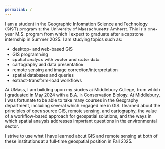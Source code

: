 ```yaml
---
permalink: /
---
```


I am a student in the Geographic Information Science and Technology (GIST) program at the University of Massachusetts Amherst. This is a one-year M.S. program from which I expect to graduate after a capstone internship in Summer 2025. I am studying topics such as:
* desktop- and web-based GIS
* GIS programming
* spatial analysis with vector and raster data
* cartography and data presentation
* remote sensing and image correction/interpretation
* spatial databases and queries 
* extract-transform-load workflows

At UMass, I am building upon my studies at Middlebury College, from which I graduated in May 2024 with a B.A. in Conservation Biology. At Middlebury, I was fortunate to be able to take many courses in the Geography department, including several which engaged me in GIS. I learned about the principles of open source GIS, remote sensing, and cartography, the value of a workflow-based approach for geospatial solutions, and the ways in which spatial analysis addresses important questions in the environmental sector.

I strive to use what I have learned about GIS and remote sensing at both of these institutions at a full-time geospatial position in Fall 2025.

